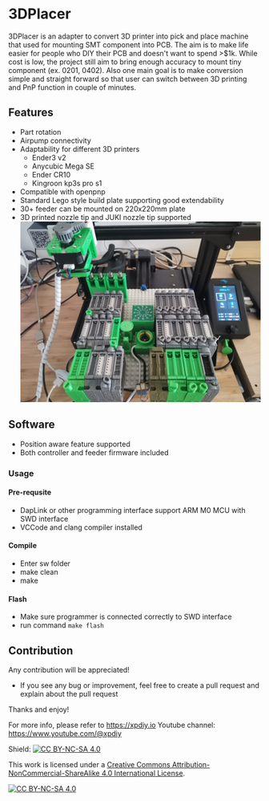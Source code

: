 # 3DPlacer
3DPlacer is an adapter to convert 3D printer into pick and place machine that used 
for mounting SMT component into PCB. The aim is to make life easier for people who DIY their PCB 
and doesn't want to spend >$1k. While cost is low, the project still aim to bring enough accuracy
to mount tiny component (ex. 0201, 0402). Also one main goal is to make conversion simple and straight 
forward so that user can switch between 3D printing and PnP function in couple of minutes.
## Features
* Part rotation
* Airpump connectivity
* Adaptability for different 3D printers
  - Ender3 v2
  - Anycubic Mega SE
  - Ender CR10
  - Kingroon kp3s pro s1
* Compatible with openpnp
* Standard Lego style build plate supporting good extendability
* 30+ feeder can be mounted on 220x220mm plate
* 3D printed nozzle tip and JUKI nozzle tip supported
![3DPlacer for Ender3 v2](https://github.com/xpDIY/3DPlacer/blob/main/pictures/3dplacer_ender3_v2.jpg)

## Software
* Position aware feature supported
* Both controller and feeder firmware included

### Usage

#### Pre-requsite
* DapLink or other programming interface support ARM M0 MCU with SWD interface
* VCCode and clang compiler installed

#### Compile
* Enter sw folder
* make clean
* make

#### Flash
* Make sure programmer is connected correctly to SWD interface
* run command `make flash`

## Contribution

Any contribution will be appreciated!

* If you see any bug or improvement, feel free to create a pull request and explain about the pull request

Thanks and enjoy!

For more info, please refer to https://xpdiy.io
Youtube channel: https://www.youtube.com/@xpdiy


Shield: [![CC BY-NC-SA 4.0][cc-by-nc-sa-shield]][cc-by-nc-sa]

This work is licensed under a
[Creative Commons Attribution-NonCommercial-ShareAlike 4.0 International License][cc-by-nc-sa].

[![CC BY-NC-SA 4.0][cc-by-nc-sa-image]][cc-by-nc-sa]

[cc-by-nc-sa]: http://creativecommons.org/licenses/by-nc-sa/4.0/
[cc-by-nc-sa-image]: https://licensebuttons.net/l/by-nc-sa/4.0/88x31.png
[cc-by-nc-sa-shield]: https://img.shields.io/badge/License-CC%20BY--NC--SA%204.0-lightgrey.svg
